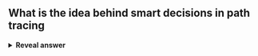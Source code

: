 ## What is the idea behind smart decisions in path tracing
<details>
<summary><b>Reveal answer</b></summary>
Do more random samples at important regions<br>Use local illumination model to decide on important directions<br><br>e.g.<br><br><img src="../../../../../media/paste-f8f643cec795a0de052e419f0ecd5e705383a992.jpg">
</details>
